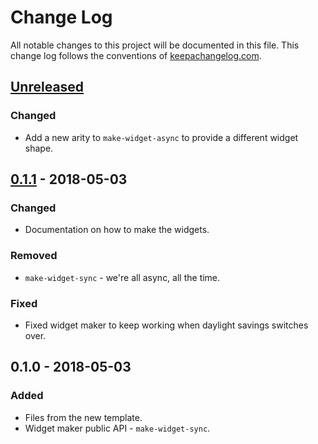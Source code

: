 # Change Log
All notable changes to this project will be documented in this file. This change log follows the conventions of [keepachangelog.com](http://keepachangelog.com/).

## [Unreleased]
### Changed
- Add a new arity to `make-widget-async` to provide a different widget shape.

## [0.1.1] - 2018-05-03
### Changed
- Documentation on how to make the widgets.

### Removed
- `make-widget-sync` - we're all async, all the time.

### Fixed
- Fixed widget maker to keep working when daylight savings switches over.

## 0.1.0 - 2018-05-03
### Added
- Files from the new template.
- Widget maker public API - `make-widget-sync`.

[Unreleased]: https://github.com/your-name/ewnclj/compare/0.1.1...HEAD
[0.1.1]: https://github.com/your-name/ewnclj/compare/0.1.0...0.1.1
